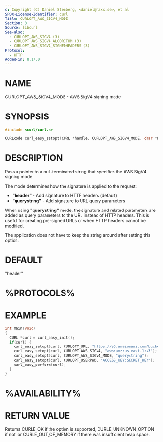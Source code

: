 ```yaml
---
c: Copyright (C) Daniel Stenberg, <daniel@haxx.se>, et al.
SPDX-License-Identifier: curl
Title: CURLOPT_AWS_SIGV4_MODE
Section: 3
Source: libcurl
See-also:
  - CURLOPT_AWS_SIGV4 (3)
  - CURLOPT_AWS_SIGV4_ALGORITHM (3)
  - CURLOPT_AWS_SIGV4_SIGNEDHEADERS (3)
Protocol:
  - HTTP
Added-in: 8.17.0
---
```


# NAME

CURLOPT_AWS_SIGV4_MODE - AWS SigV4 signing mode

# SYNOPSIS

~~~c
#include <curl/curl.h>

CURLcode curl_easy_setopt(CURL *handle, CURLOPT_AWS_SIGV4_MODE, char *mode);
~~~

# DESCRIPTION

Pass a pointer to a null-terminated string that specifies the AWS SigV4 signing mode.

The mode determines how the signature is applied to the request:

- **"header"** - Add signature to HTTP headers (default)
- **"querystring"** - Add signature to URL query parameters

When using **"querystring"** mode, the signature and related parameters are added as query parameters to the URL instead of HTTP headers. This is useful for creating pre-signed URLs or when HTTP headers cannot be modified.

The application does not have to keep the string around after setting this option.

# DEFAULT

"header"

# %PROTOCOLS%

# EXAMPLE

~~~c
int main(void)
{
  CURL *curl = curl_easy_init();
  if(curl) {
    curl_easy_setopt(curl, CURLOPT_URL, "https://s3.amazonaws.com/bucket/object");
    curl_easy_setopt(curl, CURLOPT_AWS_SIGV4, "aws:amz:us-east-1:s3");
    curl_easy_setopt(curl, CURLOPT_AWS_SIGV4_MODE, "querystring");
    curl_easy_setopt(curl, CURLOPT_USERPWD, "ACCESS_KEY:SECRET_KEY");
    curl_easy_perform(curl);
  }
}
~~~

# %AVAILABILITY%

# RETURN VALUE

Returns CURLE_OK if the option is supported, CURLE_UNKNOWN_OPTION if not, or CURLE_OUT_OF_MEMORY if there was insufficient heap space.
